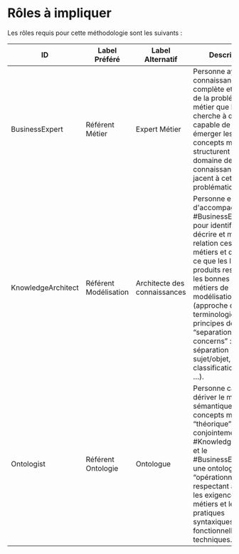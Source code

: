 Rôles à impliquer
==

Les rôles requis pour cette méthodologie sont les suivants : 
<table>
    <thead>
        <tr>
            <th>ID</th>
            <th>Label Préféré</th>
            <th>Label Alternatif</th>
            <th>Description</th>
            <th>Commentaire</th>            
        </tr>
    </thead>
    <tbody>
        <tr>
            <td>BusinessExpert</td>
            <td>Référent Métier</td>
            <td>Expert Métier</td>
            <td>Personne ayant une connaissance claire, complète et profonde de la problématique métier que l’on cherche à décrire et capable de faire émerger les concepts métiers qui structurent le domaine de connaissance sous-jacent à cette problématique.</td>
            <td>Rôle de Maîtrise d’Ouvrage (MOA)</td>
        </tr>
        <tr>
            <td>KnowledgeArchitect</td>
            <td>Référent Modélisation</td>
            <td>Architecte des connaissances</td>
            <td>Personne en charge d'accompagner le #BusinessExpert pour identifier, décrire et mettre en relation ces concepts métiers et de veiller à ce que les livrables produits respectent les bonnes pratiques métiers de modélisation (approche onto-terminologique, principes de “separation of concerns” : séparation sujet/objet, classification 5WH, …).</td>
            <td>Rôle d’Assistance à Maîtrise d’Ouvrage (AMOA)</td>
        </tr>
        <tr>
            <td>Ontologist</td>
            <td>Référent Ontologie</td>
            <td>Ontologue</td>
            <td>Personne capable de dériver le modèle sémantique des concepts métiers “théorique” (élaboré conjointement par le #KnowledgeArchitect et le #BusinessExpert) en une ontologie OWL “opérationnelle” respectant à la fois les exigences métiers et les bonnes pratiques syntaxiques, fonctionnelles et techniques.</td>
            <td>Rôle de Maîtrise d’Oeuvre (MOE)</td>
        </tr>
    </tbody>
</table>
